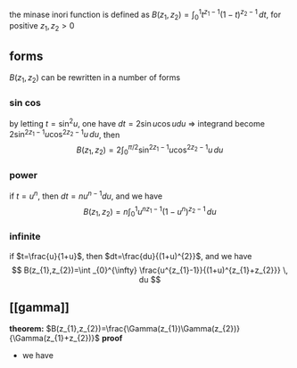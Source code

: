 the minase inori function is defined as $B(z_{1},z_{2})=\int _{0}^{1} t^{z_{1}-1}(1-t)^{z_{2}-1} \, dt$, for positive $z_{1},z_{2}>0$

## forms
$B(z_{1},z_{2})$ can be rewritten in a number of forms
### sin cos
by letting $t=\sin ^{2} u$, one have $dt=2\sin u\cos udu$ => integrand become $2\sin ^{2z_{1}-1}u\cos ^{2z_{2}-1}u\,du$, then
$$
	B(z_{1},z_{2})= 2\int _{0}^{\pi/2} \sin ^{2z_{1}-1}u\cos ^{2z_{2}-1}u \, du 
$$

### power
if $t=u^{n}$, then $dt=nu^{n-1}du$, and we have
$$
B(z_{1},z_{2})=n\int _{0}^{1} u^{nz_{1}-1}(1-u^{n})^{z_{2}-1} \, du 
$$
### infinite
if $t=\frac{u}{1+u}$, then $dt=\frac{du}{(1+u)^{2}}$, and we have
$$
B(z_{1},z_{2})=\int _{0}^{\infty} \frac{u^{z_{1}-1}}{(1+u)^{z_{1}+z_{2}}} \, du 
$$

## [[gamma]]
**theorem:** $B(z_{1},z_{2})=\frac{\Gamma(z_{1})\Gamma(z_{2})}{\Gamma(z_{1}+z_{2})}$
**proof**
- we have 